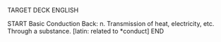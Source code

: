 TARGET DECK
ENGLISH

START
Basic
Conduction
Back: n. Transmission of heat, electricity, etc. Through a substance. [latin: related to *conduct]
END
